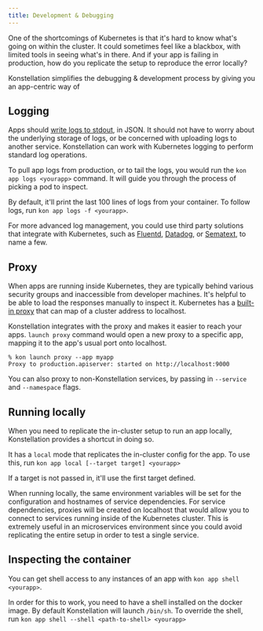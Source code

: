 ```yaml
---
title: Development & Debugging
---
```


One of the shortcomings of Kubernetes is that it's hard to know what's going on within the cluster. It could sometimes feel like a blackbox, with limited tools in seeing what's in there. And if your app is failing in production, how do you replicate the setup to reproduce the error locally?

Konstellation simplifies the debugging & development process by giving you an app-centric way of

## Logging

Apps should [write logs to stdout](https://12factor.net/logs), in JSON. It should not have to worry about the underlying storage of logs, or be concerned with uploading logs to another service. Konstellation can work with Kubernetes logging to perform standard log operations.

To pull app logs from production, or to tail the logs, you would run the `kon app logs <yourapp>` command. It will guide you through the process of picking a pod to inspect.

By default, it'll print the last 100 lines of logs from your container. To follow logs, run `kon app logs -f <yourapp>`.

For more advanced log management, you could use third party solutions that integrate with Kubernetes, such as [Fluentd](https://docs.fluentd.org/container-deployment/kubernetes), [Datadog](https://docs.datadoghq.com/integrations/kubernetes/), or [Sematext](https://sematext.com/docs/agents/sematext-agent/kubernetes/installation/), to name a few.

## Proxy

When apps are running inside Kubernetes, they are typically behind various security groups and inaccessible from developer machines. It's helpful to be able to load the responses manually to inspect it. Kubernetes has a [built-in proxy](https://kubernetes.io/docs/tasks/extend-kubernetes/http-proxy-access-api/) that can map of a cluster address to localhost.

Konstellation integrates with the proxy and makes it easier to reach your apps. `launch proxy` command would open a new proxy to a specific app, mapping it to the app's usual port onto localhost.

```
% kon launch proxy --app myapp
Proxy to production.apiserver: started on http://localhost:9000
```

You can also proxy to non-Konstellation services, by passing in `--service` and `--namespace` flags.

## Running locally

When you need to replicate the in-cluster setup to run an app locally, Konstellation provides a shortcut in doing so.

It has a `local` mode that replicates the in-cluster config for the app. To use this, run `kon app local [--target target] <yourapp>`

If a target is not passed in, it'll use the first target defined.

When running locally, the same environment variables will be set for the configuration and hostnames of service dependencies. For service dependencies, proxies will be created on localhost that would allow you to connect to services running inside of the Kubernetes cluster. This is extremely useful in an microservices environment since you could avoid replicating the entire setup in order to test a single service.

## Inspecting the container

You can get shell access to any instances of an app with `kon app shell <yourapp>`.

In order for this to work, you need to have a shell installed on the docker image. By default Konstellation will launch `/bin/sh`. To override the shell, run `kon app shell --shell <path-to-shell> <yourapp>`
